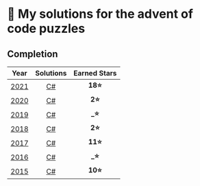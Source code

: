 # 🎄 My solutions for the advent of code puzzles

## Completion

| Year | Solutions | Earned Stars |
|:----:|:---------:|:------------:|
| [2021](https://adventofcode.com/2021) | [C#](./C%23/2021) | **18⭐** |
| [2020](https://adventofcode.com/2020) | [C#](./C%23/2020) |  **2⭐** |
| [2019](https://adventofcode.com/2019) | [C#](./C%23/2019) |  **_⭐** |
| [2018](https://adventofcode.com/2018) | [C#](./C%23/2018) |  **2⭐** |
| [2017](https://adventofcode.com/2017) | [C#](./C%23/2017) | **11⭐** |
| [2016](https://adventofcode.com/2016) | [C#](./C%23/2016) |  **_⭐** |
| [2015](https://adventofcode.com/2015) | [C#](./C%23/2015) | **10⭐** |
